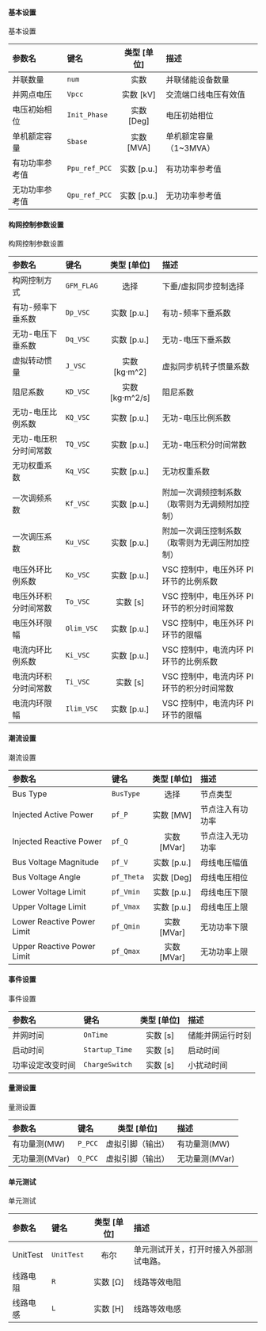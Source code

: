 <!--
DO NOT EDIT THIS FILE DIRECTLY.
This file is generated by tools/comp-docs.js.
All changes will be overwritten by regeneration.
-->

<slot class="model-parameters">

#### 基本设置

基本设置

| 参数名 | 键名 | 类型 [单位] | 描述 |
|:------ |:---- |:-----------:|:---- |
| 并联数量 | `num` | 实数 | 并联储能设备数量 |
| 并网点电压 | `Vpcc` | 实数 [kV] | 交流端口线电压有效值 |
| 电压初始相位 | `Init_Phase` | 实数 [Deg] | 电压初始相位 |
| 单机额定容量 | `Sbase` | 实数 [MVA] | 单机额定容量（1~3MVA） |
| 有功功率参考值 | `Ppu_ref_PCC` | 实数 [p\.u\.] | 有功功率参考值 |
| 无功功率参考值 | `Qpu_ref_PCC` | 实数 [p\.u\.] | 无功功率参考值 |

#### 构网控制参数设置

构网控制参数设置

| 参数名 | 键名 | 类型 [单位] | 描述 |
|:------ |:---- |:-----------:|:---- |
| 构网控制方式 | `GFM_FLAG` | 选择 | 下垂/虚拟同步控制选择 |
| 有功\-频率下垂系数 | `Dp_VSC` | 实数 [p\.u\.] | 有功-频率下垂系数 |
| 无功\-电压下垂系数 | `Dq_VSC` | 实数 [p\.u\.] | 无功-电压下垂系数 |
| 虚拟转动惯量 | `J_VSC` | 实数 [kg·m^2] | 虚拟同步机转子惯量系数 |
| 阻尼系数 | `KD_VSC` | 实数 [kg·m^2/s] | 阻尼系数 |
| 无功\-电压比例系数 | `KQ_VSC` | 实数 [p\.u\.] | 无功-电压比例系数 |
| 无功\-电压积分时间常数 | `TQ_VSC` | 实数 [p\.u\.] | 无功-电压积分时间常数 |
| 无功权重系数 | `Kq_VSC` | 实数 [p\.u\.] | 无功权重系数 |
| 一次调频系数 | `Kf_VSC` | 实数 [p\.u\.] | 附加一次调频控制系数（取零则为无调频附加控制） |
| 一次调压系数 | `Ku_VSC` | 实数 [p\.u\.] | 附加一次调压控制系数（取零则为无调压附加控制） |
| 电压外环比例系数 | `Ko_VSC` | 实数 [p\.u\.] | VSC 控制中，电压外环 PI 环节的比例系数 |
| 电压外环积分时间常数 | `To_VSC` | 实数 [s] | VSC 控制中，电压外环 PI 环节的积分时间常数 |
| 电压外环限幅 | `Olim_VSC` | 实数 [p\.u\.] | VSC 控制中，电压外环 PI 环节的限幅 |
| 电流内环比例系数 | `Ki_VSC` | 实数 [p\.u\.] | VSC 控制中，电流内环 PI 环节的比例系数 |
| 电流内环积分时间常数 | `Ti_VSC` | 实数 [s] | VSC 控制中，电流内环 PI 环节的积分时间常数 |
| 电流内环限幅 | `Ilim_VSC` | 实数 [p\.u\.] | VSC 控制中，电流内环 PI 环节的限幅 |

#### 潮流设置

潮流设置

| 参数名 | 键名 | 类型 [单位] | 描述 |
|:------ |:---- |:-----------:|:---- |
| Bus Type | `BusType` | 选择 | 节点类型 |
| Injected Active Power | `pf_P` | 实数 [MW] | 节点注入有功功率 |
| Injected Reactive Power | `pf_Q` | 实数 [MVar] | 节点注入无功功率 |
| Bus Voltage Magnitude | `pf_V` | 实数 [p\.u\.] | 母线电压幅值 |
| Bus Voltage Angle | `pf_Theta` | 实数 [Deg] | 母线电压相位 |
| Lower Voltage Limit | `pf_Vmin` | 实数 [p\.u\.] | 母线电压下限 |
| Upper Voltage Limit | `pf_Vmax` | 实数 [p\.u\.] | 母线电压上限 |
| Lower Reactive Power Limit | `pf_Qmin` | 实数 [MVar] | 无功功率下限 |
| Upper Reactive Power Limit | `pf_Qmax` | 实数 [MVar] | 无功功率上限 |

#### 事件设置

事件设置

| 参数名 | 键名 | 类型 [单位] | 描述 |
|:------ |:---- |:-----------:|:---- |
| 并网时间 | `OnTime` | 实数 [s] | 储能并网运行时刻 |
| 启动时间 | `Startup_Time` | 实数 [s] | 启动时间 |
| 功率设定改变时间 | `ChargeSwitch` | 实数 [s] | 小扰动时间 |

#### 量测设置

量测设置

| 参数名 | 键名 | 类型 [单位] | 描述 |
|:------ |:---- |:-----------:|:---- |
| 有功量测\(MW\) | `P_PCC` | 虚拟引脚（输出） | 有功量测(MW) |
| 无功量测\(MVar\) | `Q_PCC` | 虚拟引脚（输出） | 无功量测(MVar) |

#### 单元测试

单元测试

| 参数名 | 键名 | 类型 [单位] | 描述 |
|:------ |:---- |:-----------:|:---- |
| UnitTest | `UnitTest` | 布尔 | 单元测试开关，打开时接入外部测试电路。 |
| 线路电阻 | `R` | 实数 [Ω] | 线路等效电阻 |
| 线路电感 | `L` | 实数 [H] | 线路等效电感 |


</slot>
